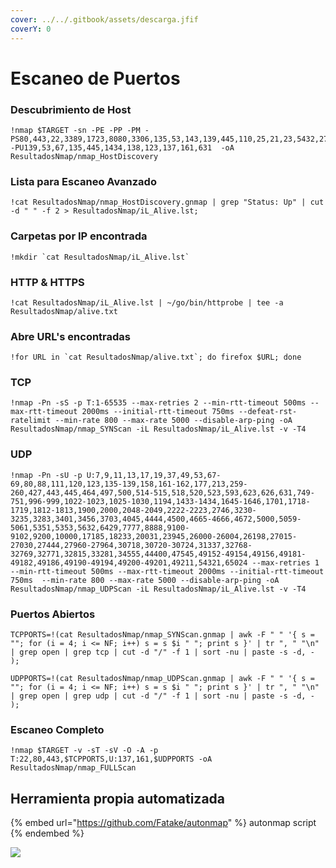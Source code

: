 ```yaml
---
cover: ../../.gitbook/assets/descarga.jfif
coverY: 0
---
```


# Escaneo de Puertos

### Descubrimiento de Host <a href="#descubrimiento-de-host" id="descubrimiento-de-host"></a>

```
!nmap $TARGET -sn -PE -PP -PM -PS80,443,22,3389,1723,8080,3306,135,53,143,139,445,110,25,21,23,5432,27017,1521 -PU139,53,67,135,445,1434,138,123,137,161,631  -oA ResultadosNmap/nmap_HostDiscovery
```

### Lista para Escaneo Avanzado <a href="#lista-para-escaneo-avanzado" id="lista-para-escaneo-avanzado"></a>

```
!cat ResultadosNmap/nmap_HostDiscovery.gnmap | grep "Status: Up" | cut -d " " -f 2 > ResultadosNmap/iL_Alive.lst;
```

### Carpetas por IP encontrada <a href="#carpetas-por-ip-encontrada" id="carpetas-por-ip-encontrada"></a>

```
!mkdir `cat ResultadosNmap/iL_Alive.lst`
```

### HTTP & HTTPS <a href="#http-and-https" id="http-and-https"></a>

```
!cat ResultadosNmap/iL_Alive.lst | ~/go/bin/httprobe | tee -a ResultadosNmap/alive.txt
```

### Abre URL's encontradas <a href="#abre-urls-encontradas" id="abre-urls-encontradas"></a>

```
!for URL in `cat ResultadosNmap/alive.txt`; do firefox $URL; done
```

### TCP <a href="#tcp" id="tcp"></a>

```
!nmap -Pn -sS -p T:1-65535 --max-retries 2 --min-rtt-timeout 500ms --max-rtt-timeout 2000ms --initial-rtt-timeout 750ms --defeat-rst-ratelimit --min-rate 800 --max-rate 5000 --disable-arp-ping -oA ResultadosNmap/nmap_SYNScan -iL ResultadosNmap/iL_Alive.lst -v -T4
```

### UDP <a href="#udp" id="udp"></a>

```
!nmap -Pn -sU -p U:7,9,11,13,17,19,37,49,53,67-69,80,88,111,120,123,135-139,158,161-162,177,213,259-260,427,443,445,464,497,500,514-515,518,520,523,593,623,626,631,749-751,996-999,1022-1023,1025-1030,1194,1433-1434,1645-1646,1701,1718-1719,1812-1813,1900,2000,2048-2049,2222-2223,2746,3230-3235,3283,3401,3456,3703,4045,4444,4500,4665-4666,4672,5000,5059-5061,5351,5353,5632,6429,7777,8888,9100-9102,9200,10000,17185,18233,20031,23945,26000-26004,26198,27015-27030,27444,27960-27964,30718,30720-30724,31337,32768-32769,32771,32815,33281,34555,44400,47545,49152-49154,49156,49181-49182,49186,49190-49194,49200-49201,49211,54321,65024 --max-retries 1 --min-rtt-timeout 500ms --max-rtt-timeout 2000ms --initial-rtt-timeout 750ms  --min-rate 800 --max-rate 5000 --disable-arp-ping -oA ResultadosNmap/nmap_UDPScan -iL ResultadosNmap/iL_Alive.lst -v -T4
```

### Puertos Abiertos <a href="#puertos-abiertos" id="puertos-abiertos"></a>

```
TCPPORTS=!(cat ResultadosNmap/nmap_SYNScan.gnmap | awk -F " " '{ s = ""; for (i = 4; i <= NF; i++) s = s $i " "; print s }' | tr ", " "\n" | grep open | grep tcp | cut -d "/" -f 1 | sort -nu | paste -s -d, - );
```

```
UDPPORTS=!(cat ResultadosNmap/nmap_UDPScan.gnmap | awk -F " " '{ s = ""; for (i = 4; i <= NF; i++) s = s $i " "; print s }' | tr ", " "\n" | grep open | grep udp | cut -d "/" -f 1 | sort -nu | paste -s -d, - );
```

### Escaneo Completo <a href="#escaneo-completo" id="escaneo-completo"></a>

```
!nmap $TARGET -v -sT -sV -O -A -p T:22,80,443,$TCPPORTS,U:137,161,$UDPPORTS -oA ResultadosNmap/nmap_FULLScan
```

## Herramienta propia automatizada

{% embed url="https://github.com/Fatake/autonmap" %}
autonmap script
{% endembed %}

![](../../.gitbook/assets/20220616\_095155.png)
